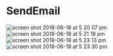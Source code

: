 # SendEmail

![screen shot 2018-06-18 at 5 20 07 pm](https://user-images.githubusercontent.com/16849127/41534527-7781d51c-731c-11e8-919f-fafb21253bf7.png)
![screen shot 2018-06-18 at 5 21 18 pm](https://user-images.githubusercontent.com/16849127/41534528-77b49380-731c-11e8-9d8b-2f098758010e.png)
![screen shot 2018-06-18 at 5 23 13 pm](https://user-images.githubusercontent.com/16849127/41534529-77e5f560-731c-11e8-8fa7-670e2b0a6d90.png)
![screen shot 2018-06-18 at 5 23 30 pm](https://user-images.githubusercontent.com/16849127/41534530-7818673e-731c-11e8-89a8-c016e7c8f8d6.png)
